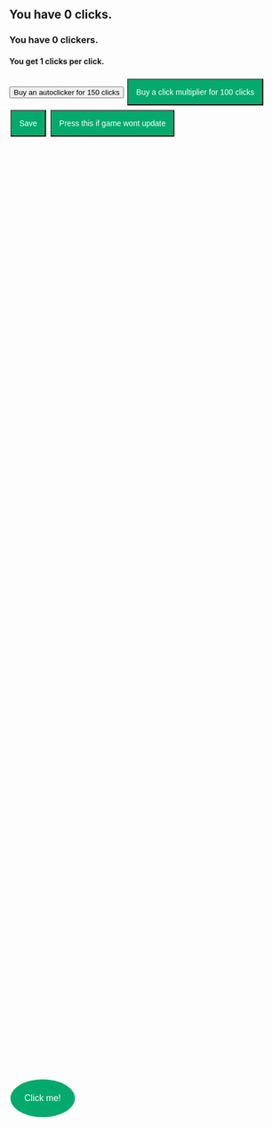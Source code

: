 <html>
<head>
   <h2>You have <span id="clicks">0</span> clicks.</h2>
  <h3>You have <span id=clickers>0</span> clickers.</h3>
  <h4>You get <span id=mult>1</span> clicks per click.</h4>
   <style>
      
      h2 {
         position: center;    
      }
    
      .button1 {
               position: absolute;
   left: 50%;
   top: 50%; 
      background-color: #04AA6D;
  border: none;
  color: white;
  padding: 25px;
  text-align: center;
  text-decoration: none;
  display: inline-block;
  font-size: 16px;
  margin: 4px 2px;
    border-radius: 100%;  
      }
      
       .button2 { 
      background-color: #04AA6D;
  border: none;
  color: white;
  padding: 14px;
  text-align: center;
  text-decoration: none;
  display: inline-block;
  font-size: 14px;
  margin: 4px 2px;

      }
      
        .button3 {
      background-color: #04AA6D;
  border: none;
  color: white;
  padding: 14px;
  text-align: center;
  text-decoration: none;
  display: inline-block;
  font-size: 14px;
  margin: 4px 2px;
  
      }
      
            .button4 { 
      background-color: #04AA6D;
  border: none;
  color: white;
  padding: 14px;
  text-align: center;
  text-decoration: none;
  display: inline-block;
  font-size: 14px;
  margin: 4px 2px;
  
      }
      
         .button5 { 
      background-color: #04AA6D;
  border: none;
  color: white;
  padding: 14px;
  text-align: center;
  text-decoration: none;
  display: inline-block;
  font-size: 14px;
  margin: 4px 2px;
  
      }
       
      
   </style>
</head>
  <script>
     
     var interval = 1000;

     var clicks = 0;
    
    var clickerCost = 150;
    
    var clickers = 0;
    
    var multiplier = 1;
    
    var multiplierCost = 100
     
  function load() {
    clicks = JSON.parse(localStorage.getItem('clicks'));
    multiplier = JSON.parse(localStorage.getItem('multiplier'));
    clickers = JSON.parse(localStorage.getItem('clickers'));
    clickerCost = JSON.parse(localStorage.getItem('clickerCost'));
    multiplierCost = JSON.parse(localStorage.getItem('multiplierCost'));
     document.getElementById("multiplierCost").innerHTML = Math.round(multiplierCost);
      document.getElementById("mult").innerHTML = multiplier;
     document.getElementById("clicks").innerHTML = Math.round(clicks);
     document.getElementById("clickerCost").innerHTML = Math.round(clickerCost);
     document.getElementById("clickers").innerHTML = clickers;
     if (multiplierCost = 0)
         {
         var multiplierCost = 100
         document.getElementById("multiplierCost").innerHTML = Math.round(multiplierCost);
     }
     if (clickerCost = 0)
         {
          var clickerCost = 150
          document.getElementById("clickerCost").innerHTML = Math.round(clickerCost);
     }
      if (multiplier = 0)
          {
           var multiplier = 1
           document.getElementById("mult").innerHTML = multiplier;
     
     }
     
   }
     
  
     
               if (Number.isFinite(clicks))
     {
    function buyClickers(amount) {
      if (clicks >= clickerCost) {
       clicks = clicks - clickerCost;
       clickers = clickers + 1
       clickerCost = clickerCost * 1.05;
       interval = interval - 1;
      
    
      document.getElementById("clicks").innerHTML = Math.round(clicks);
      document.getElementById("clickerCost").innerHTML = Math.round(clickerCost);
      document.getElementById("clickers").innerHTML = clickers;
    }
 
 }
    
     function buyMultiplier(amount) {
      if (clicks >= multiplierCost) {
       clicks = clicks - multiplierCost;
       multiplier = multiplier + 1
       multiplierCost = multiplierCost * 1.05;
    
      document.getElementById("clicks").innerHTML = Math.round(clicks);
      document.getElementById("multiplierCost").innerHTML = Math.round(multiplierCost);
      document.getElementById("mult").innerHTML = multiplier;
      
    
    }
  }  
    
    function addClicks(amount) {
      clicks = clicks + amount * multiplier;
      document.getElementById("clicks").innerHTML = Math.round(clicks);
   }
    
  
   
     (function loop() {
       clicks = clicks + clickers * multiplier;
     document.getElementById("clicks").innerHTML = Math.round(clicks);
     //1000ms is 1 second
  setTimeout(loop, interval);
})();
     }
 </script>
   <body onload="load()">
      <button type="button" onclick="addClicks(1)" class="button button1">Click me!</button>
      <button type="button" onclick="buyClickers(1)" class="button button2">Buy an autoclicker for <span id="clickerCost">150</span> clicks</button>
      <button type="button" onclick="buyMultiplier(1)" class="button button3">Buy a click multiplier for <span id="multiplierCost">100</span> clicks</button>

   </body>
   
   <body>
       <button type="button" onclick="save()" class="button button4">Save</button>
      <button type="button" onclick="update()" class="button button5">Press this if game wont update</button>
      <script>
         function save() {
            localStorage.setItem('clicks', JSON.stringify(clicks));
            localStorage.setItem('multiplier', JSON.stringify(multiplier));
            localStorage.setItem('clickers', JSON.stringify(clickers));
            localStorage.setItem('clickerCost', JSON.stringify(clickerCost));
            localStorage.setItem('multiplierCost', JSON.stringify(multiplierCost));

      }
         
         function update() {
         
               document.getElementById("multiplierCost").innerHTML = Math.round(multiplierCost);
      document.getElementById("mult").innerHTML = multiplier;
     document.getElementById("clicks").innerHTML = Math.round(clicks);
     document.getElementById("clickerCost").innerHTML = Math.round(clickerCost);
     document.getElementById("clickers").innerHTML = clickers;
         document.getElementById("button5").style.display = "hidden";
         }
         
      </script>
   </body>
</html>
